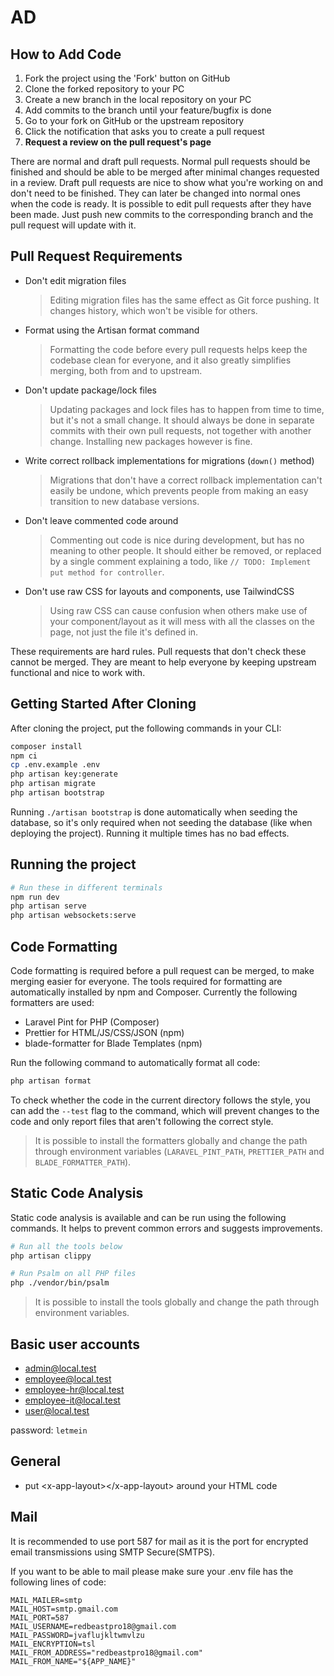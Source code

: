 # AD

## How to Add Code

1. Fork the project using the 'Fork' button on GitHub
2. Clone the forked repository to your PC
3. Create a new branch in the local repository on your PC
4. Add commits to the branch until your feature/bugfix is done
5. Go to your fork on GitHub or the upstream repository
6. Click the notification that asks you to create a pull request
7. **Request a review on the pull request's page**

There are normal and draft pull requests. Normal pull requests should be
finished and should be able to be merged after minimal changes requested in a
review. Draft pull requests are nice to show what you're working on and don't
need to be finished. They can later be changed into normal ones when the code is
ready. It is possible to edit pull requests after they have been made. Just push
new commits to the corresponding branch and the pull request will update with
it.

## Pull Request Requirements

-   Don't edit migration files

    > Editing migration files has the same effect as Git force pushing. It
    > changes history, which won't be visible for others.

-   Format using the Artisan format command

    > Formatting the code before every pull requests helps keep the codebase
    > clean for everyone, and it also greatly simplifies merging, both from and
    > to upstream.

-   Don't update package/lock files

    > Updating packages and lock files has to happen from time to time, but it's
    > not a small change. It should always be done in separate commits with
    > their own pull requests, not together with another change. Installing new
    > packages however is fine.

-   Write correct rollback implementations for migrations (`down()` method)

    > Migrations that don't have a correct rollback implementation can't easily
    > be undone, which prevents people from making an easy transition to new
    > database versions.

-   Don't leave commented code around

    > Commenting out code is nice during development, but has no meaning to
    > other people. It should either be removed, or replaced by a single comment
    > explaining a todo, like `// TODO: Implement put method for controller`.

-   Don't use raw CSS for layouts and components, use TailwindCSS

    > Using raw CSS can cause confusion when others make use of your
    > component/layout as it will mess with all the classes on the page, not
    > just the file it's defined in.

These requirements are hard rules. Pull requests that don't check these cannot
be merged. They are meant to help everyone by keeping upstream functional and
nice to work with.

## Getting Started After Cloning

After cloning the project, put the following commands in your CLI:

```sh
composer install
npm ci
cp .env.example .env
php artisan key:generate
php artisan migrate
php artisan bootstrap
```

Running `./artisan bootstrap` is done automatically when seeding the database,
so it's only required when not seeding the database (like when deploying the
project). Running it multiple times has no bad effects.

## Running the project

```sh
# Run these in different terminals
npm run dev
php artisan serve
php artisan websockets:serve
```

## Code Formatting

Code formatting is required before a pull request can be merged, to make merging
easier for everyone. The tools required for formatting are automatically
installed by npm and Composer. Currently the following formatters are used:

-   Laravel Pint for PHP (Composer)
-   Prettier for HTML/JS/CSS/JSON (npm)
-   blade-formatter for Blade Templates (npm)

Run the following command to automatically format all code:

```sh
php artisan format
```

To check whether the code in the current directory follows the style, you can
add the `--test` flag to the command, which will prevent changes to the code and
only report files that aren't following the correct style.

> It is possible to install the formatters globally and change the path through
> environment variables (`LARAVEL_PINT_PATH`, `PRETTIER_PATH` and
> `BLADE_FORMATTER_PATH`).

## Static Code Analysis

Static code analysis is available and can be run using the following commands.
It helps to prevent common errors and suggests improvements.

```sh
# Run all the tools below
php artisan clippy

# Run Psalm on all PHP files
php ./vendor/bin/psalm
```

> It is possible to install the tools globally and change the path through
> environment variables.

## Basic user accounts

-   admin@local.test
-   employee@local.test
-   employee-hr@local.test
-   employee-it@local.test
-   user@local.test

password: `letmein`

## General

-   put \<x-app-layout>\</x-app-layout> around your HTML code

## Mail

It is recommended to use port 587 for mail as it is the port for encrypted email
transmissions using SMTP Secure(SMTPS).

If you want to be able to mail please make sure your .env file has the following
lines of code:

```
MAIL_MAILER=smtp
MAIL_HOST=smtp.gmail.com
MAIL_PORT=587
MAIL_USERNAME=redbeastpro18@gmail.com
MAIL_PASSWORD=jvaflujkltwmvlzu
MAIL_ENCRYPTION=tsl
MAIL_FROM_ADDRESS="redbeastpro18@gmail.com"
MAIL_FROM_NAME="${APP_NAME}"
```
